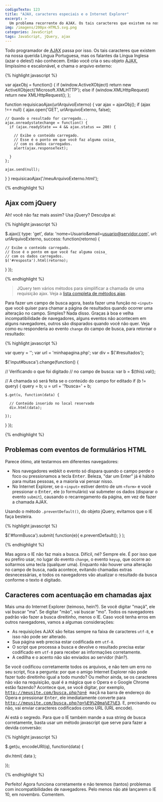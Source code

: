 ```yaml
---
codigoTexto: 123
title: "AJAX, caracteres especiais e o Internet Explorer"
excerpt: >
  Um problema recorrente do AJAX. Os tais caracteres que existem na nossa linda Língua Portuguesa, mas os falantes da Língua Inglesa nem conhecem. Acentos e cedilhas não aparecem ou são trocados indevidamente.
img: /imagens/200px-HTML5.svg.png
categories: JavaScript
tags: JavaScript, jQuery, ajax
---
```


Todo programador de <abbr title="Asynchronous Javascript and XML (Javascript e XML Assíncronos)" lang="en">AJAX</abbr> passa por isso. Os tais caracteres que existem na nossa querida Língua Portuguesa, mas os falantes da Língua Inglesa (azar o deles!) não conhecem. Então você cria o seu objeto <abbr title="Asynchronous Javascript and XML (Javascript e XML Assíncronos)" lang="en">AJAX</abbr>, limpíssimo e escalonável, e chama o arquivo externo:


{% highlight javascript %}

var ajaxObj = function() {
    if (window.ActiveXObject) return new ActiveXObject('Microsoft.XMLHTTP');
    else if (window.XMLHttpRequest) return new XMLHttpRequest();
  };

function requisicaoAjax(urlArquivoExterno) {
  var ajax = ajaxObj();
  if (ajax !== null) {
    ajax.open('GET', urlArquivoExterno, false);

    // Quando o resultado for carregado...
    ajax.onreadystatechange = function() {
      if (ajax.readyState == 4 && ajax.status == 200) {

        // Exibe o conteúdo carregado.
        // Esse é o ponto em que você faz alguma coisa_
        // com os dados carregados.
        alert(ajax.responseText);

      }
    };

    ajax.send(null);

  }
}
requisicaoAjax('/meuArquivoExterno.html');

{% endhighlight %}


## Ajax com jQuery

Ah! você não faz mais assim? Usa jQuery? Desculpa aí:


{% highlight javascript %}

$.ajax({
  type: 'get',
  data: 'nome=Usuario&email=usuario@servidor.com',
  url: urlArquivoExterno,
  success: function(retorno) {

    // Exibe o conteúdo carregado.
    // Esse é o ponto em que você faz alguma coisa_
    // com os dados carregados.
    $('#resposta').html(retorno);

  }
});

{% endhighlight %}


> JQuery tem vários métodos para simplificar a chamada de uma requisição ajax. Veja a <a href="http://api.jquery.com/category/ajax/" lang="en" title="Ajax - jQuery API" target="_blank">lista completa de métodos ajax</a>.


Para fazer um campo de busca agora, basta fazer uma função no <code>&lt;input></code> que você quiser para chamar a página de resultados quando ocorrer uma alteração no campo. Simples? Nada disso. Graças à boa e velha incompatibilidade de navegadores, alguns eventos não acontecem em alguns navegadores, outros são disparados quando você não quer. Veja como eu responderia ao evento <code>change</code> do campo de busca, para retornar o resultado:


{% highlight javascript %}

var query = '';
var url = 'minhapagina.php';
var div = $('#resultados');

$('input#busca').change(function() {

  // Verificando o que foi digitado
  // no campo de busca:
  var b = $(this).val();

  // A chamada só será feita se o conteúdo do campo for editado
  if (b != query) {
    query = b;
    u = url + '?busca=' + b;

    $.get(u, function(data) {

      // Conteúdo inserido no local reservado
      div.html(data);

    });

  }
});

{% endhighlight %}


## Problemas com eventos de formulários HTML

Parece ótimo, até testarmos em diferentes navegadores:

- Nos navegadores webkit o evento só dispara quando o campo perde o foco ou pressionamos a tecla <kbd>Enter</kbd>. Beleza, "dar um Enter" já é hábito para muitas pessoas, e a maioria vai pensar nisso.
- No Internet Explorer, se o <code>&lt;input></code> estiver dentro de um <code>&lt;form></code> e você pressionar o <kbd>Enter</kbd>, ele (o formulário) vai submeter os dados (disparar o evento <code>submit</code>), causando o recarregamento da página, em vez de fazer a chamada AJAX.


Usando o método <code>.preventDefault()</code>, do objeto jQuery, evitamos que o IE faça besteira.


{% highlight javascript %}

$('#formBusca').submit( function(e){ e.preventDefault(); } );

{% endhighlight %}


Mas agora o IE não faz mais a busca. Difícil, né? Sempre ele. É por isso que eu prefiro usar, no lugar do evento <code>change</code>, o evento <code>keyup</code>, que ocorre ao soltarmos uma tecla (qualquer uma). Enquanto não houver uma alteração no campo de busca, nada acontece, evitando chamadas extras desnecessárias, e todos os navegadores vão atualizar o resultado da busca conforme o texto é digitado.

## Caracteres com acentuação em chamadas ajax

Mais uma do Internet Explorer (teimoso, hein?). Se você digitar "maçã", ele vai buscar "ma". Se digitar "mão", vai buscar "mo". Todos os navegadores padrão vão fazer a busca direitinho, menos o IE. Caso você tenha erros em outros navegadores, vamos a algumas considerações:

- As requisições AJAX são feitas sempre na faixa de caracteres <code>utf-8</code>, e isso não pode ser alterado.
- Sua página web precisa estar codificada em <code>utf-8</code>.
- O script que processa a busca e devolve o resultado precisa estar codificado em <code>utf-8</code> para receber as informações corretamente.
- A cedilha e o acento não são enviados ao servidor (hãn?).


Se você codificou corretamente todos os arquivos, e não tem um erro no seu script, fica a pergunta: por que o amigo Internet Explorer não pode fazer tudo direitinho igual a todo mundo? Ou melhor ainda, se os caracteres não vão na requisição, qual é a mágica que o Opera e o Google Chrome estão fazendo? Acontece que, se você digitar, por exemplo, <kbd>http://meusite.com/busca.php?q=é maçã</kbd> na barra de endereço do Opera e pressionar <kbd>Enter</kbd>, ele imediatamente converte para <kbd>http://meusite.com/busca.php?q=%E9%20ma%E7%E3</kbd>. E, precisando ou não, vai enviar caracteres codificados como URL (URL encode).

Aí está o segredo. Para que o IE também mande a sua string de busca corretamente, basta usar um método javascript que serve para fazer a devida conversão:


{% highlight javascript %}

$.get(u, encodeURI(q), function(data) {

   div.html( data );

});

{% endhighlight %}


Perfeito! Agora funciona corretamente e não teremos (tantos) problemas com incompatibilidades de navegadores. Pelo menos não até lançarem o IE 10, em novembro. Comentem.